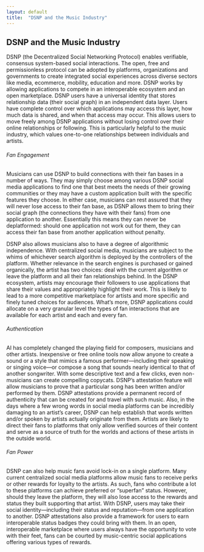 ```yaml
---
layout: default
title:  "DSNP and the Music Industry"
---
```

## DSNP and the Music Industry

DSNP (the Decentralized Social Networking Protocol) enables verifiable, consensus system-based social interactions.  The open, free and permissionless protocol can be adopted by platforms, organizations and governments to create integrated social experiences across diverse sectors like media, ecommerce, mobility, education and more.  DSNP works by allowing applications to compete in an interoperable ecosystem and an open marketplace.  DSNP users have a universal identity that stores relationship data (their social graph) in an independent data layer.  Users have complete control over which applications may access this layer, how much data is shared, and when that access may occur.  This allows users to move freely among DSNP applications without losing control over their online relationships or following.  This is particularly helpful to the music industry, which values one-to-one relationships between individuals and artists.
 
###### Fan Engagement

Musicians can use DSNP to build connections with their fan bases in a number of ways.  They may simply choose among various DSNP social media applications to find one that best meets the needs of their growing communities or they may have a custom application built with the specific features they choose.  In either case, musicians can rest assured that they will never lose access to their fan base, as DSNP allows them to bring their social graph (the connections they have with their fans) from one application to another.  Essentially this means they can never be deplatformed: should one application not work out for them, they can access their fan base from another application without penalty.  

DSNP also allows musicians also to have a degree of algorithmic independence.  With centralized social media, musicians are subject to the whims of whichever search algorithm is deployed by the controllers of the platform.  Whether relevance in the search engines is purchased or gained organically, the artist has two choices: deal with the current algorithm or leave the platform and all their fan relationships behind.  In the DSNP ecosystem, artists may encourage their followers to use applications that share their values and appropriately highlight their work.  This is likely to lead to a more competitive marketplace for artists and more specific and finely tuned choices for audiences.  What’s more, DSNP applications could allocate on a very granular level the types of fan interactions that are available for each artist and each and every fan.

###### Authentication

AI has completely changed the playing field for composers, musicians and other artists.  Inexpensive or free online tools now allow anyone to create a sound or a style that mimics a famous performer—including their speaking or singing voice—or compose a song that sounds nearly identical to that of another songwriter.  With some descriptive text and a few clicks, even non-musicians can create compelling copycats.  DSNP’s attestation feature will allow musicians to prove that a particular song has been written and/or performed by them.  DSNP attestations provide a permanent record of authenticity that can be created for and travel with such music.  Also, in the days where a few wrong words in social media platforms can be incredibly damaging to an artist’s career, DSNP can help establish that words written and/or spoken by artists actually originate from them.  Artists are likely to direct their fans to platforms that only allow verified sources of their content and serve as a source of truth for the worlds and actions of these artists in the outside world.

###### Fan Power

DSNP can also help music fans avoid lock-in on a single platform.  Many current centralized social media platforms allow music fans to receive perks or other rewards for loyalty to the artists.  As such, fans who contribute a lot to these platforms can achieve preferred or “superfan” status.  However, should they leave the platform, they will also lose access to the rewards and status they built supporting that artist.  With DSNP, users may take their social identity—including their status and reputation—from one application to another.  DSNP attestations also provide a framework for users to earn interoperable status badges they could bring with them.  In an open, interoperable marketplace where users always have the opportunity to vote with their feet, fans can be courted by music-centric social applications offering various types of rewards.



